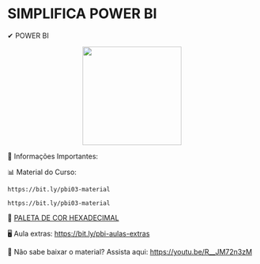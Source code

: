 # SIMPLIFICA POWER BI

✔ POWER BI


<div align="center">

 <img src="https://user-images.githubusercontent.com/71516100/204095528-a17c97f2-40ac-43ae-886c-5b03d49d18c7.png" width="200px"/>
 
</div>


🧐 Informações Importantes:

📊 Material do Curso: 
```
https://bit.ly/pbi03-material
```

```
https://bit.ly/pbi03-material
```
🎈 [PALETA DE COR HEXADECIMAL](https://www.color-hex.com/)

🖥️ Aula extras: https://bit.ly/pbi-aulas-extras

🔴 Não sabe baixar o material? Assista aqui: https://youtu.be/R__JM72n3zM

